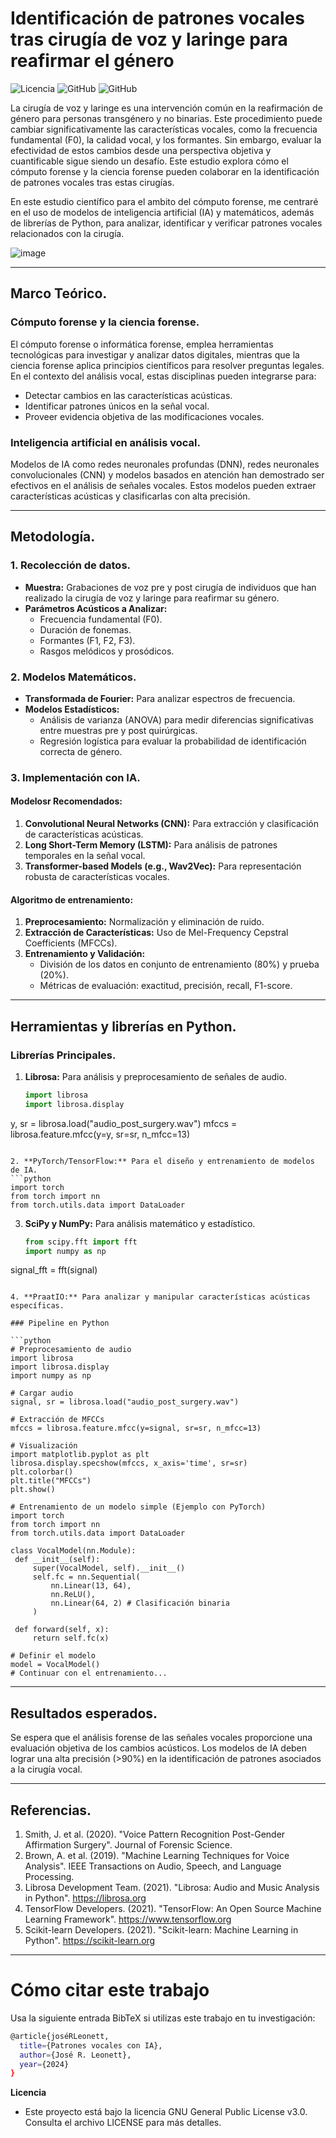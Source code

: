 # Identificación de patrones vocales tras cirugía de voz y laringe para reafirmar el género

![Licencia](https://img.shields.io/badge/Licencia-GNU%20GPL%20v3-blue)
![GitHub](https://img.shields.io/badge/Python-3.8%2B-green)
![GitHub](https://img.shields.io/badge/Estado-Activo-brightgreen)

La cirugía de voz y laringe es una intervención común en la reafirmación de género para personas transgénero y no binarias. Este procedimiento puede cambiar significativamente las características vocales, como la frecuencia fundamental (F0), la calidad vocal, y los formantes. Sin embargo, evaluar la efectividad de estos cambios desde una perspectiva objetiva y cuantificable sigue siendo un desafío. Este estudio explora cómo el cómputo forense y la ciencia forense pueden colaborar en la identificación de patrones vocales tras estas cirugías. 

En este estudio científico para el ambito del cómputo forense, me centraré en el uso de modelos de inteligencia artificial (IA) y matemáticos, además de librerías de Python, para analizar, identificar y verificar patrones vocales relacionados con la cirugía.

![image](https://drive.google.com/uc?export=view&id=1tTdu0kQOmxi_B8mW7e-rv01Fk4Q-d74e)

---

## Marco Teórico.

### Cómputo forense y la ciencia forense.
El cómputo forense o informática forense, emplea herramientas tecnológicas para investigar y analizar datos digitales, mientras que la ciencia forense aplica principios científicos para resolver preguntas legales. En el contexto del análisis vocal, estas disciplinas pueden integrarse para:

- Detectar cambios en las características acústicas.
- Identificar patrones únicos en la señal vocal.
- Proveer evidencia objetiva de las modificaciones vocales.

### Inteligencia artificial en análisis vocal.
Modelos de IA como redes neuronales profundas (DNN), redes neuronales convolucionales (CNN) y modelos basados en atención han demostrado ser efectivos en el análisis de señales vocales. Estos modelos pueden extraer características acústicas y clasificarlas con alta precisión.

---

## Metodología.

### 1. Recolección de datos.
- **Muestra:** Grabaciones de voz pre y post cirugía de individuos que han realizado la cirugía de voz y laringe para reafirmar su género.
- **Parámetros Acústicos a Analizar:**
  - Frecuencia fundamental (F0).
  - Duración de fonemas.
  - Formantes (F1, F2, F3).
  - Rasgos melódicos y prosódicos.

### 2. Modelos Matemáticos.

- **Transformada de Fourier:** Para analizar espectros de frecuencia.
- **Modelos Estadísticos:**
  - Análisis de varianza (ANOVA) para medir diferencias significativas entre muestras pre y post quirúrgicas.
  - Regresión logística para evaluar la probabilidad de identificación correcta de género.

### 3. Implementación con IA.

#### Modelosr Recomendados:

1. **Convolutional Neural Networks (CNN):** Para extracción y clasificación de características acústicas.
2. **Long Short-Term Memory (LSTM):** Para análisis de patrones temporales en la señal vocal.
3. **Transformer-based Models (e.g., Wav2Vec):** Para representación robusta de características vocales.

#### Algoritmo de entrenamiento:
1. **Preprocesamiento:** Normalización y eliminación de ruido.
2. **Extracción de Características:** Uso de Mel-Frequency Cepstral Coefficients (MFCCs).
3. **Entrenamiento y Validación:**
   - División de los datos en conjunto de entrenamiento (80%) y prueba (20%).
   - Métricas de evaluación: exactitud, precisión, recall, F1-score.

---

## Herramientas y librerías en Python.

### Librerías Principales.

1. **Librosa:** Para análisis y preprocesamiento de señales de audio.
   ```python
   import librosa
   import librosa.display
   
y, sr = librosa.load("audio_post_surgery.wav")
mfccs = librosa.feature.mfcc(y=y, sr=sr, n_mfcc=13)
   ```

2. **PyTorch/TensorFlow:** Para el diseño y entrenamiento de modelos de IA.
   ```python
   import torch
   from torch import nn
   from torch.utils.data import DataLoader
   ```

3. **SciPy y NumPy:** Para análisis matemático y estadístico.
   ```python
   from scipy.fft import fft
   import numpy as np
   
signal_fft = fft(signal)
   ```

4. **PraatIO:** Para analizar y manipular características acústicas específicas.

### Pipeline en Python

```python
# Preprocesamiento de audio
import librosa
import librosa.display
import numpy as np

# Cargar audio
signal, sr = librosa.load("audio_post_surgery.wav")

# Extracción de MFCCs
mfccs = librosa.feature.mfcc(y=signal, sr=sr, n_mfcc=13)

# Visualización
import matplotlib.pyplot as plt
librosa.display.specshow(mfccs, x_axis='time', sr=sr)
plt.colorbar()
plt.title("MFCCs")
plt.show()

# Entrenamiento de un modelo simple (Ejemplo con PyTorch)
import torch
from torch import nn
from torch.utils.data import DataLoader

class VocalModel(nn.Module):
    def __init__(self):
        super(VocalModel, self).__init__()
        self.fc = nn.Sequential(
            nn.Linear(13, 64),
            nn.ReLU(),
            nn.Linear(64, 2) # Clasificación binaria
        )

    def forward(self, x):
        return self.fc(x)

# Definir el modelo
model = VocalModel()
# Continuar con el entrenamiento...
```

---

## Resultados esperados.

Se espera que el análisis forense de las señales vocales proporcione una evaluación objetiva de los cambios acústicos. Los modelos de IA deben lograr una alta precisión (>90%) en la identificación de patrones asociados a la cirugía vocal.

---

## Referencias.
1. Smith, J. et al. (2020). "Voice Pattern Recognition Post-Gender Affirmation Surgery". Journal of Forensic Science.
2. Brown, A. et al. (2019). "Machine Learning Techniques for Voice Analysis". IEEE Transactions on Audio, Speech, and Language Processing.
3. Librosa Development Team. (2021). "Librosa: Audio and Music Analysis in Python". https://librosa.org
4. TensorFlow Developers. (2021). "TensorFlow: An Open Source Machine Learning Framework". https://www.tensorflow.org
5. Scikit-learn Developers. (2021). "Scikit-learn: Machine Learning in Python". https://scikit-learn.org

---
# Cómo citar este trabajo
Usa la siguiente entrada BibTeX si utilizas este trabajo en tu investigación:
```bash
@article{joséRLeonett,
  title={Patrones vocales con IA},
  author={José R. Leonett},
  year={2024}
}
```

**Licencia**
- Este proyecto está bajo la licencia GNU General Public License v3.0. Consulta el archivo LICENSE para más detalles.


